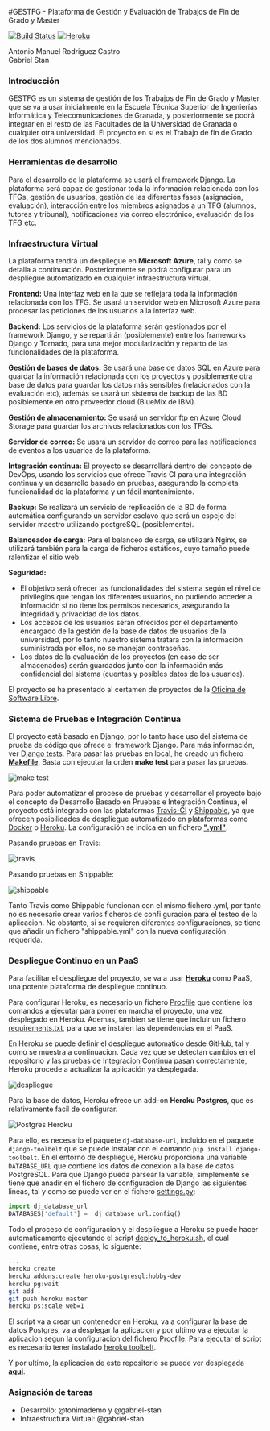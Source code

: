 #GESTFG - Plataforma de Gestión y Evaluación de Trabajos de Fin de Grado y Master

[![Build Status](https://travis-ci.org/gabriel-stan/gestion-tfg.svg?branch=master)](https://travis-ci.org/gabriel-stan/gestion-tfg) [![Heroku](https://heroku-badge.herokuapp.com/?app=gestfg&style=flat)](http://gestfg.herokuapp.com/)


Antonio Manuel Rodriguez Castro  
Gabriel Stan

### Introducción

GESTFG es un sistema de gestión de los Trabajos de Fin de Grado y Master, que se va a usar inicialmente en la Escuela Técnica Superior de Ingenierías Informática y Telecomunicaciones de Granada, y posteriormente se podrá integrar en el resto de las Facultades de la Universidad de Granada o cualquier otra universidad. El proyecto en sí es el Trabajo de fin de Grado de los dos alumnos mencionados.

### Herramientas de desarrollo

Para el desarrollo de la plataforma se usará el framework Django. La plataforma será capaz de gestionar toda la información relacionada con los TFGs, gestión de usuarios, gestión de las diferentes fases (asignación, evaluación), interacción entre los miembros asignados a un TFG (alumnos, tutores y tribunal), notificaciones vía correo electrónico, evaluación de los TFG etc.

### Infraestructura Virtual

La plataforma tendrá un despliegue en **Microsoft Azure**, tal y como se detalla a continuación. Posteriormente se podrá configurar para un despliegue automatizado en cualquier infraestructura virtual.

**Frontend:** Una interfaz web en la que se reflejará toda la información relacionada con los TFG.  Se usará un servidor web en Microsoft Azure para procesar las peticiones de los usuarios a la interfaz web. 

**Backend:** Los servicios de la plataforma serán gestionados por el framework Django, y se repartirán (posiblemente) entre los frameworks Django y Tornado, para una mejor modularización y reparto de las funcionalidades de la plataforma.

**Gestión de bases de datos:** Se usará una base de datos SQL en Azure para guardar la información relacionada con los proyectos y posiblemente otra base de datos para guardar los datos más sensibles (relacionados con la evaluación etc), además se usará un sistema de backup de las BD posiblemente en otro proveedor cloud (BlueMix de IBM).

**Gestión de almacenamiento:** Se usará un servidor ftp en Azure Cloud Storage para guardar los archivos relacionados con los TFGs.

**Servidor de correo:** Se usará un servidor de correo para las notificaciones de eventos a los usuarios de la plataforma.

**Integración continua:** El proyecto se desarrollará dentro del concepto de DevOps, usando los servicios que ofrece Travis CI para una integración continua y un desarrollo basado en pruebas, asegurando la completa funcionalidad de la plataforma y un fácil mantenimiento.

**Backup:** Se realizará un servicio de replicación de la BD de forma automática configurando un servidor esclavo que será un espejo del servidor maestro utilizando postgreSQL (posiblemente).

**Balanceador de carga:** Para el balanceo de carga, se utilizará Nginx, se utilizará también para la carga de ficheros estáticos, cuyo tamaño puede ralentizar el sitio web.

**Seguridad:** 
- El objetivo será ofrecer las funcionalidades del sistema según el nivel de privilegios que tengan los diferentes usuarios, no pudiendo acceder a información si no tiene los permisos necesarios, asegurando la integridad y privacidad de los datos.  
- Los accesos de los usuarios serán ofrecidos por el departamento encargado de la gestión de la base de datos de usuarios de la universidad, por lo tanto nuestro sistema tratara con la información suministrada por ellos, no se manejan contraseñas.
- Los datos de la evaluación de los proyectos (en caso de ser almacenados) serán guardados junto con la información más confidencial del sistema (cuentas y posibles datos de los usuarios).


El  proyecto se ha presentado al certamen de proyectos de la [Oficina de Software Libre](http://osl.ugr.es/).


### Sistema de Pruebas e Integración Continua

El proyecto está basado en Django, por lo tanto hace uso del sistema de prueba de código que ofrece el framework Django. Para más información, ver [Django tests](https://docs.djangoproject.com/en/1.8/topics/testing/). Para pasar las pruebas en local, he creado un fichero [**Makefile**](https://github.com/gabriel-stan/gestion-tfg/blob/master/Makefile). Basta con ejecutar la orden **make test** para pasar las pruebas.

![make test](https://www.dropbox.com/s/0521o5vf5ijip08/maketest.png?dl=1)

Para poder automatizar el proceso de pruebas y desarrollar el proyecto bajo el concepto de Desarrollo Basado en Pruebas e Integración Continua, el proyecto está integrado con  las plataformas [Travis-CI](https://travis-ci.org/) y [Shippable](https://app.shippable.com/), ya que ofrecen posibilidades de despliegue automatizado en plataformas como [Docker](https://www.docker.com/) o [Heroku](https://www.heroku.com/). La configuración se indica en un fichero [**".yml"**](https://github.com/gabriel-stan/gestion-tfg/blob/master/.travis.yml).

Pasando pruebas en Travis:

![travis](https://www.dropbox.com/s/ocglq7ft3l2oczp/travis.png?dl=1)

Pasando pruebas en Shippable:

![shippable](https://www.dropbox.com/s/mioc1q32qxi9jlt/shippable.png?dl=1)

Tanto Travis como Shippable funcionan con el mismo fichero .yml, por tanto no es necesario crear varios ficheros de confi	guración para el testeo de la aplicacion. No obstante, si se requieren diferentes configuraciones, se tiene que añadir un fichero "shippable.yml" con la nueva configuración requerida. 

### Despliegue Continuo en un PaaS

Para facilitar el despliegue del proyecto, se va a usar [**Heroku**](https://www.heroku.com) como PaaS, una potente plataforma de despliegue continuo.

Para configurar Heroku, es necesario un fichero [Procfile](https://github.com/gabriel-stan/gestion-tfg/blob/master/Procfile) que contiene los comandos a ejecutar para poner en marcha el proyecto, una vez desplegado en Heroku. Ademas, tambien se tiene que incluir un fichero [requirements.txt](https://github.com/gabriel-stan/gestion-tfg/blob/master/requirements.txt), para que se instalen las dependencias en el PaaS.

En Heroku se puede definir el despliegue automático desde GitHub, tal y como se muestra a continuacion. Cada vez que se detectan cambios en el repositorio y las pruebas de Integracion Continua pasan correctamente, Heroku procede a actualizar la aplicación ya desplegada.

![despliegue](https://www.dropbox.com/s/4pu112260c59i6l/deployfrommaster.png?dl=1)

Para la base de datos, Heroku ofrece un add-on **Heroku Postgres**, que es relativamente facil de configurar. 

![Postgres Heroku](https://www.dropbox.com/s/puhg1ddtpgus7wf/postgresheroku.png?dl=1)

Para ello, es necesario el paquete `dj-database-url`, incluido en el paquete `django-toolbelt`  que se puede instalar con el comando `pip install django-toolbelt`. En el entorno de despliegue, Heroku proporciona una variable `DATABASE_URL` que contiene los datos de conexion a la base de datos PostgreSQL. Para que Django pueda parsear la variable, simplemente se tiene que anadir en el fichero de configuracion de Django las siguientes lineas, tal y como se puede ver en el fichero [settings.py](https://github.com/gabriel-stan/gestion-tfg/blob/master/gestion_tfg/gestion_tfg/settings.py):

```python
import dj_database_url
DATABASES['default'] =  dj_database_url.config()
```

Todo el proceso de configuracion y el despliegue a Heroku se puede hacer automaticamente ejecutando el script [deploy_to_heroku.sh](https://github.com/gabriel-stan/gestion-tfg/blob/master/deploy_to_heroku.sh), el cual contiene, entre otras cosas, lo siguente:

```bash
...
heroku create
heroku addons:create heroku-postgresql:hobby-dev
heroku pg:wait
git add .
git push heroku master
heroku ps:scale web=1
```
El script va a crear un contenedor en Heroku, va a configurar la base de datos Postgres, va a desplegar la aplicacion y por ultimo va a ejecutar la aplicacion segun la configuracion del fichero [Procfile](https://github.com/gabriel-stan/gestion-tfg/blob/master/Procfile). Para ejecutar el script es necesario tener instalado [heroku toolbelt](https://toolbelt.heroku.com/).

Y por ultimo, la aplicacion de este repositorio se puede ver desplegada [**aqui**](http://gestfg.herokuapp.com/).

### Asignación de tareas

- Desarrollo: @tonimademo y @gabriel-stan
- Infraestructura Virtual: @gabriel-stan
